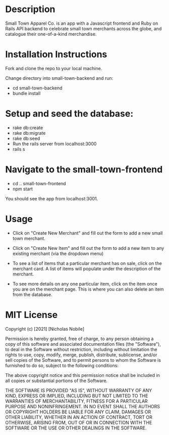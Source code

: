 # Description
Small Town Apparel Co. is an app with a Javascript frontend and Ruby on Rails API backend to celebrate small town merchants across the globe, and catalogue their one-of-a-kind merchandise.

# Installation Instructions
Fork and clone the repo to your local machine.

Change directory into small-town-backend and run:

- cd small-town-backend
- bundle install

# Setup and seed the database:
- rake db:create
- rake db:migrate
- rake db:seed
- Run the rails server from localhost:3000
- rails s

# Navigate to the small-town-frontend

- cd .. small-town-frontend 
- npm start

You should see the app from localhost:3001.

# Usage
- Click on "Create New Merchant" and fill out the form to add a new small town merchant.

- Click on "Create New Item" and fill out the form to add a new item to any existing merchant (via the dropdown menu)

- To see a list of items that a particular merchant has on sale, click on the merchant card. A list of items will populate under the description of the merchant.

- To see more details on any one particular item, click on the item once you are on the merchant page. This is where you can also delete an item from the database.

# MIT License
Copyright (c) [2021] [Nicholas Nobile]

Permission is hereby granted, free of charge, to any person obtaining a copy of this software and associated documentation files (the "Software"), to deal in the Software without restriction, including without limitation the rights to use, copy, modify, merge, publish, distribute, sublicense, and/or sell copies of the Software, and to permit persons to whom the Software is furnished to do so, subject to the following conditions:

The above copyright notice and this permission notice shall be included in all copies or substantial portions of the Software.

THE SOFTWARE IS PROVIDED "AS IS", WITHOUT WARRANTY OF ANY KIND, EXPRESS OR IMPLIED, INCLUDING BUT NOT LIMITED TO THE WARRANTIES OF MERCHANTABILITY, FITNESS FOR A PARTICULAR PURPOSE AND NONINFRINGEMENT. IN NO EVENT SHALL THE AUTHORS OR COPYRIGHT HOLDERS BE LIABLE FOR ANY CLAIM, DAMAGES OR OTHER LIABILITY, WHETHER IN AN ACTION OF CONTRACT, TORT OR OTHERWISE, ARISING FROM, OUT OF OR IN CONNECTION WITH THE SOFTWARE OR THE USE OR OTHER DEALINGS IN THE SOFTWARE.